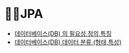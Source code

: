 # 👨‍💻JPA
* [데이터베이스(DB) 의 필요성,정의,특징](https://josteady.tistory.com/m/729)
* [데이터베이스(DB) 데이터 분류 (형태,특성)](https://josteady.tistory.com/m/730)
